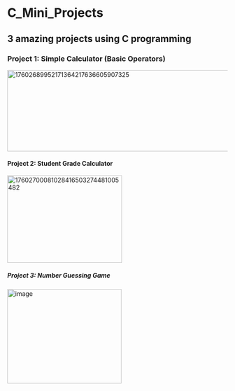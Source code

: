 # C_Mini_Projects

## 3 amazing projects using C programming 


### Project 1: Simple Calculator (Basic Operators)

<img width="618" height="186" alt="17602689952171364217636605907325" src="https://github.com/user-attachments/assets/562a2fc1-7fd3-4350-b1f2-7f8eef034847" />

#### Project 2: Student Grade Calculator

<img width="262" height="200" alt="17602700081028416503274481005482" src="https://github.com/user-attachments/assets/4c4baf97-799a-49ce-bb8b-53a83f0b96f4" />

##### Project 3: Number Guessing Game

<img width="261" height="216" alt="image" src="https://github.com/user-attachments/assets/0eee4184-be57-4c4c-90a9-abe56cc875a6" />
